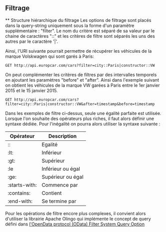## Filtrage

** Structure hiérarchique du filtrage 
Les options de filtrage sont placés dans la query-string uniquement sous la forme d'un paramètre supplémentaire : "filter".
Le nom du critère est séparé de sa valeur par le chaine de caractères "::" et les critères de filtre sont séparés les uns des autres par le caractère '|'.

Ainsi, l'URI suivante pourrait permettre de récupérer les véhicules de la marque Volskwagen qui sont garés à Paris:

```
GET http://api.europcar.com/cars?filter=city::Paris|constructor::VW
```

On peut complémenter les critères de filtres par des intervalles temporels  en ajoutant les paramètres "before" et "after". Ainsi dans l'exemple suivant on obtient les véhicules de la marque VW garées à Paris entre le 1er janvier 2015 et le 15 janvier 2015.

```
GET http://api.europcar.com/cars?filter=city::Paris|constructor::VW&after=timestamp&before=timestamp
```

Dans les exemples de filtre ci-dessus, seule une égalité parfaite est utilisée. Lorsque l'on souhaite des opérateurs plus riches, il faut alors définir une syntaxe dédiée. Pour l'inégalité on pourra alors utiliser la syntaxe suivante :

| Opérateur | Description |
| -- | -- |
| :: | Egalité |
| :lt: | Inférieur |
| :gt: | Supérieur |
| :le | Inférieur ou égal |
| :ge: | Supérieur ou égal |
| :starts-with: | Commence par |
| :contains: | Contient |
| :end-with: | Se termine par |

Pour les opérations de filtre encore plus complexes, il convient alors d'utiliser la librairie Apache Olingo qui implémente le concept de query défini dans [l'OpenData protocol (OData) Filter System Query Option ](http://docs.oasis-open.org/odata/odata/v4.0/errata02/os/complete/part2-url-conventions/odata-v4.0-errata02-os-part2-url-conventions-complete.html#_Toc406398094)

